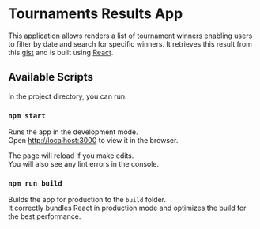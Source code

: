 # Tournaments Results App

This application allows renders a list of tournament winners enabling users to filter by date and search for specific winners.
It retrieves this result from this [gist](https://gist.github.com/idrinkritalin/fce0f5b884ffd813850ffb6919fe6bf7) and is built using [React](https://reactjs.org/).

## Available Scripts

In the project directory, you can run:

### `npm start`

Runs the app in the development mode.<br>
Open [http://localhost:3000](http://localhost:3000) to view it in the browser.

The page will reload if you make edits.<br>
You will also see any lint errors in the console.

### `npm run build`

Builds the app for production to the `build` folder.<br>
It correctly bundles React in production mode and optimizes the build for the best performance.
